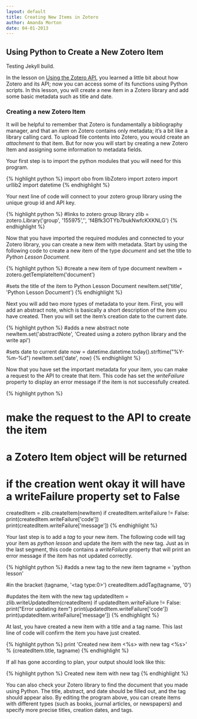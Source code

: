 ```yaml
---
layout: default
title: Creating New Items in Zotero
author: Amanda Morton
date: 04-01-2013
---
```


Using Python to Create a New Zotero Item
-----------------------------------------

Testing Jekyll build.

In the lesson on [Using the Zotero API](using-the-zotero-api),
you learned a little bit about how Zotero and its API; now you can access some of its
functions using Python scripts. In this lesson, you will create a new
item in a Zotero library and add some basic metadata such as title and
date.

### Creating a new Zotero Item

It will be helpful to remember that Zotero is fundamentally a bibliography manager, and that an *item* on Zotero contains only metadata;
it’s a bit like a library calling card. To upload file contents into
Zotero, you would create an *attachment* to that item. But for now you
will start by creating a new Zotero Item and assigning some information
to metadata fields.

Your first step is to import the python modules that you will need for
this program.

{% highlight python %}
import obo
from libZotero import zotero
import urllib2
import datetime
{% endhighlight %}

Your next line of code will connect to your zotero group library using
the unique group id and API key.

{% highlight python %}
#links to zotero group library
zlib = zotero.Library('group', '155975','<null>', 'f4Bfk3OTYb7bukNwfcKXKNLG')
{% endhighlight %}

Now that you have imported the required modules and connected to your
Zotero library, you can create a new item with metadata.
Start by using the following code to create a new item of the type
*document* and set the title to *Python Lesson Document.*

{% highlight python %}
#create a new item of type document
newItem = zotero.getTemplateItem('document')

#sets the title of the item to Python Lesson Document
newItem.set('title', 'Python Lesson Document')
{% endhighlight %}

Next you will add two more types of metadata to your item. First, you
will add an abstract note, which is basically a short description of the
item you have created. Then you will set the item’s creation date to the
current date.

{% highlight python %}
#adds a new abstract note
newItem.set('abstractNote', 'Created using a zotero python library and the write api')

#sets date to current date
now = datetime.datetime.today().strftime("%Y-%m-%d")
newItem.set('date', now)
{% endhighlight %}

Now that you have set the important metadata for your item, you can make
a request to the API to create that item. This code has set the
*writeFailure* property to display an error message if the item is not
successfully created.

{% highlight python %}
# make the request to the API to create the item
# a Zotero Item object will be returned
# if the creation went okay it will have a writeFailure property set to False
createdItem = zlib.createItem(newItem)
if createdItem.writeFailure != False:
   print(createdItem.writeFailure['code'])
   print(createdItem.writeFailure['message'])
{% endhighlight %}

Your last step is to add a *tag* to your new item. The following code
will tag your item as *python lesson* and update the item with the new
tag. Just as in the last segment, this code contains a *writeFailure*
property that will print an error message if the item has not updated
correctly.

{% highlight python %}
#adds a new tag to the new item
tagname = 'python lesson'

#in the bracket (tagname, '&lt;tag type:0&gt;')
createdItem.addTag(tagname, '0')

#updates the item with the new tag
updatedItem = zlib.writeUpdatedItem(createdItem)
if updatedItem.writeFailure != False:
   print("Error updating item")
   print(updatedItem.writeFailure['code'])
   print(updatedItem.writeFailure['message'])
{% endhighlight %}

At last, you have created a new item with a title and a tag name. This
last line of code will confirm the item you have just created.

{% highlight python %}
print 'Created new item <%s> with new tag <%s>' % (createdItem.title, tagname)
{% endhighlight %}

If all has gone according to plan, your output should look like this:

{% highlight python %}
Created new item <Python Lesson Document> with new tag <python lesson>
{% endhighlight %}

You can also check your Zotero library to find the document that you
made using Python. The title, abstract, and date should be filled out,
and the tag should appear also. By editing the program above, you can
create items with different types (such as books, journal articles, or
newspapers) and specify more precise titles, creation dates, and tags.
